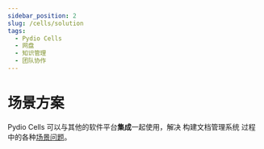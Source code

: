 ```yaml
---
sidebar_position: 2
slug: /cells/solution
tags:
  - Pydio Cells
  - 网盘
  - 知识管理
  - 团队协作
---
```


# 场景方案

Pydio Cells 可以与其他的软件平台**集成**一起使用，解决 构建文档管理系统 过程中的各种[场景问题](#)。